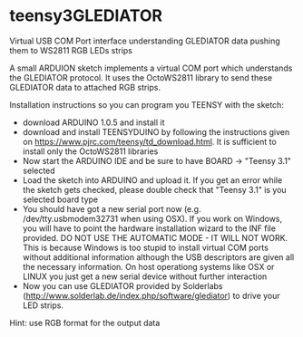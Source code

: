 teensy3GLEDIATOR
================

Virtual USB COM Port interface understanding GLEDIATOR data pushing them to WS2811 RGB LEDs strips

A small ARDUION sketch implements a virtual COM port which understands the GLEDIATOR protocol.
It uses the OctoWS2811 library to send these GLEDIATOR data to attached RGB strips.

Installation instructions so you can program you TEENSY with the sketch:
* download ARDUINO 1.0.5 and install it
* download and install TEENSYDUINO by following the instructions given on https://www.pjrc.com/teensy/td_download.html. It is sufficient to install only the OctoWS2811 libraries
* Now start the ARDUINO IDE and be sure to have BOARD -> "Teensy 3.1" selected
* Load the sketch into ARDUINO and upload it. If you get an error while the sketch gets checked, please double check that "Teensy 3.1" is you selected board type
* You should have got a new serial port now (e.g. /dev/tty.usbmodem32731 when using OSX). If you work on Windows, you will have to point the hardware installation wizard to the INF file provided. DO NOT USE THE AUTOMATIC MODE - IT WILL NOT WORK. This is because Windows is too stupid to install virtual COM ports without additional information although the USB descriptors are given all the necessary information. On host operationg systems like OSX or LINUX you just get a new serial device without further interaction
* Now you can use GLEDIATOR provided by Solderlabs (http://www.solderlab.de/index.php/software/glediator) to drive your LED strips.

Hint: use RGB format for the output data

